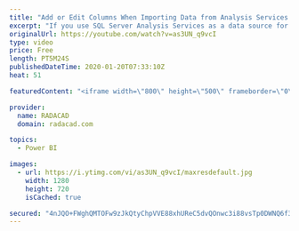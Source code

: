 ```yaml
---
title: "Add or Edit Columns When Importing Data from Analysis Services into Power BI"
excerpt: "If you use SQL Server Analysis Services as a data source for Power BI, you have two types of connection; Live Connection or Import Data. If you use Import Data, you can select columns and measures to be imported into Power BI. However, what if you want to add more columns to it, or edit something? In"
originalUrl: https://youtube.com/watch?v=as3UN_q9vcI
type: video
price: Free
length: PT5M24S
publishedDateTime: 2020-01-20T07:33:10Z
heat: 51

featuredContent: "<iframe width=\"800\" height=\"500\" frameborder=\"0\" src=\"https://www.youtube.com/embed/as3UN_q9vcI\" allow=\"accelerometer; autoplay; encrypted-media; gyroscope; picture-in-picture\" allowfullscreen></iframe>"

provider:
  name: RADACAD
  domain: radacad.com

topics:
  - Power BI

images:
  - url: https://i.ytimg.com/vi/as3UN_q9vcI/maxresdefault.jpg
    width: 1280
    height: 720
    isCached: true

secured: "4nJQO+FWghQMTOFw9zJkQtyChpVVE88xhUReC5dvQOnwc3i88vsTp0DWNQ6f3n6/PaMP+1yD5jE3uIZGRZW5a/ZFfGdxm2ik4lu/dRpW0CLgvQ/RqteXao4o61OoyVgB9q2C6qHeUjh5Ps7ORO6jodpjFSlXWfGFpuA9fgYV5JeVIa0sqidfXFqxx6ycoxvWs/4IvNWYAvUj3jUt9xqPK6RH+BjR6mmI/f0oVEEAoIWJOTnPRJRbf1ynkGeJdytiZciJ3hnAU6jmI/s9kHw6lgzbQ6l3fOALxFIN27VQtGX67yiWXt49gHj2735x6eazAelRPv344F/8nwmg8Shy8/EA1EQ9OkaCuTLkyZnifxEYDmqFJyfeXDujnksOqwaNjgc0kAX6xkuqR6ZZlqa3xuEklxCXj/u2rcnT1fufsmI=;GFdaCeG4qLwUA6RaOPiqFw=="
---
```


